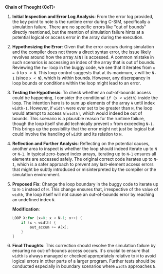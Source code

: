 **Chain of Thought (CoT):**

1. **Initial Inspection and Error Log Analysis**:
   From the error log provided, the key point to note is the runtime error during C-SIM, specifically a simulation failure. There are no specific errors like "out of bounds" directly mentioned, but the mention of simulation failure hints at a potential logical or access error in the array during the execution. 

2. **Hypothesizing the Error**:
   Given that the error occurs during simulation and the compiler does not throw a direct syntax error, the issue likely revolves around how the array `A[N]` is accessed. A common mistake in such scenarios is accessing an index of the array that is out of bounds. Reviewing the `for` loop in the buggy code, we see that it iterates from `x = 0` to `x < N`. This loop control suggests that at its maximum, `x` will be `N-1` (since `x < N`), which is within bounds. However, any discrepancy in loop bounds or conditions within the loop might lead to an error.

3. **Testing the Hypothesis**:
   To check whether an out-of-bounds access could be happening, I consider the conditional `if (x < width)` inside the loop. The intention here is to sum up elements of the array `A` until index `width-1`. However, if `width` were ever set to be greater than `N`, the loop would attempt to access `A[width]`, which would indeed be out of bounds. This scenario is a plausible reason for the runtime failure, though the loop itself should technically prevent `x` from exceeding `N-1`. This brings up the possibility that the error might not just be logical but could involve the handling of `width` and its relation to `N`.

4. **Reflection and Further Analysis**:
   Reflecting on the potential causes, another area to inspect is whether the loop should indeed iterate up to `N` or `N-1`. In typical zero-based index arrays, iterating up to `N-1` ensures all elements are accessed safely. The original correct code iterates up to `N-1`, which is a safer approach to prevent any last-element access errors that might be subtly introduced or misinterpreted by the compiler or the simulation environment.

5. **Proposed Fix**:
   Change the loop boundary in the buggy code to iterate up to `N-1` instead of `N`. This change ensures that, irrespective of the value of `width`, the loop itself will not cause an out-of-bounds error by reaching an undefined index `N`.

   **Modification**:
   ```cpp
   LOOP_X:for (x=0; x < N-1; x++) {
       if (x < width) {
           out_accum += A[x];
       }
   }
   ```

6. **Final Thoughts**:
   This correction should resolve the simulation failure by ensuring no out-of-bounds access occurs. It's crucial to ensure that `width` is always managed or checked appropriately relative to `N` to avoid logical errors in other parts of a larger program. Further tests should be conducted especially in boundary scenarios where `width` approaches `N`.